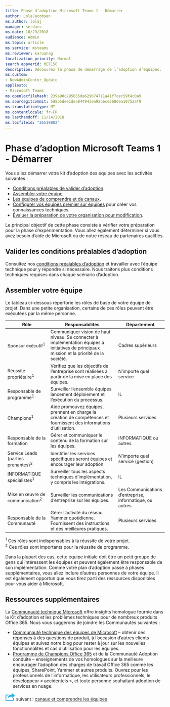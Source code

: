 ```yaml
---
title: Phase d’adoption Microsoft Teams 1 - Démarrer
author: LolaJacobsen
ms.author: lolaj
manager: serdars
ms.date: 10/29/2018
audience: Admin
ms.topic: article
ms.service: msteams
ms.reviewer: karuanag
localization_priority: Normal
search.appverid: MET150
description: Découvrez la phase de démarrage de l’adoption d’équipes.
ms.custom:
- NewAdminCenter_Update
appliesto:
- Microsoft Teams
ms.openlocfilehash: 239a90c295035da629b74711a41f7cec59f4c0a9
ms.sourcegitcommit: 5d8b5dee1dea84494aea92bbce568dea10752af9
ms.translationtype: MT
ms.contentlocale: fr-FR
ms.lasthandoff: 11/14/2018
ms.locfileid: "26519802"
---
```

# <a name="microsoft-teams-adoption-phase-1---start"></a>Phase d’adoption Microsoft Teams 1 - Démarrer

Vous allez démarrer votre kit d’adoption des équipes avec les activités suivantes :

- [Conditions préalables de valider d’adoption](#validate-adoption-prerequisites).
- [Assembler votre équipe](#assemble-your-team).
- [Les équipes de comprendre et de canaux](teams-adoption-understand-teams-and-channels.md).
- [Configurer vos équipes premier sur équipes](teams-adoption-your-first-teams.md) pour créer vos connaissances techniques.
- [Évaluer la préparation de votre organisation pour modification](teams-adoption-assess-readiness.md).

Le principal objectif de cette phase consiste à vérifier votre préparation pour la phase d’expérimentation. Vous allez également déterminer si vous avez besoin d’aide de Microsoft ou de notre réseau de partenaires qualifiés.  

## <a name="validate-adoption-prerequisites"></a>Valider les conditions préalables d’adoption

Consultez nos [conditions préalables d’adoption](teams-adoption-get-started.md#adoption-prerequisites) et travailler avec l’équipe technique pour y répondre si nécessaire. Nous traitons plus conditions techniques requises dans chaque scénario d’adoption.

## <a name="assemble-your-team"></a>Assembler votre équipe

Le tableau ci-dessous répertorie les rôles de base de votre équipe de projet. Dans une petite organisation, certains de ces rôles peuvent être exécutées par la même personne.

| Rôle | Responsabilités | Département |
| ---- | ---------------- | ---------- |
| Sponsor exécutif<sup>1</sup> | Communiquer vision de haut niveau. Se connecter à implémentation équipes à initiatives de principaux mission et la priorité de la société. | Cadres supérieurs |
| Réussite propriétaire<sup>1</sup> | Vérifiez que les objectifs de l’entreprise sont réalisées à partir de la mise en place des équipes. | N’importe quel service |
| Responsable de programme<sup>1</sup> | Surveiller l’ensemble équipes lancement déploiement et l’exécution du processus. | IL |
| Champions<sup>1</sup> | Aide promouvez équipes, prennent en charge la création de compétences et fournissent des informations d’utilisation. | Plusieurs services |
| Responsable de la formation | Gérer et communiquer le contenu de la formation sur les équipes. | INFORMATIQUE ou autres |
| Service Leads (parties prenantes)<sup>2</sup> | Identifier les services spécifiques seront équipes et encourager leur adoption. | N’importe quel service (gestion) |
| INFORMATIQUE spécialistes<sup>1</sup> | Surveiller tous les aspects techniques d’implémentation, y compris les intégrations. | IL |
| Mise en œuvre de communication<sup>2</sup> | Surveiller les communications d’entreprise sur les équipes. | Les Communications d’entreprise, informatique, ou autres |
| Responsable de la Communauté | Gérer l’activité du réseau Yammer quotidienne. Fournissent des instructions et des meilleures pratiques. | Plusieurs services |

<sup>1</sup> Ces rôles sont indispensables à la réussite de votre projet.</br>
<sup>2</sup> Ces rôles sont importants pour la réussite de programme.

Dans la plupart des cas, cette équipe initiale doit être un petit groupe de gens qui intéressent les équipes et peuvent également être responsable de son implémentation. Comme votre plan d’adoption passe à phases supplémentaires, vous allez inclure d’autres personnes de votre équipe. Il est également opportun que vous tirez parti des ressources disponibles pour vous aider à Microsoft. 

## <a name="additional-resources"></a>Ressources supplémentaires

La [Communauté technique Microsoft](https://aka.ms/TechCommunity) offre insights homologue fournie dans le Kit d’adoption et les problèmes techniques pour de nombreux produits Office 365. Nous vous suggérons de joindre les Communautés suivantes :

- [Communauté technique des équipes de Microsoft](https://aka.ms/TeamsCommunity) – obtenir des réponses à des questions de produit, à l’occasion d’autres clients équipes et suivez notre blog pour rester à jour sur les nouvelles fonctionnalités et cas d’utilisation pour les équipes. 
- [Programme de Champions Office 365](https://aka.ms/O365Champions) et de la Communauté Adoption conduite – enseignements de vos homologues sur la meilleure encourager l’adoption des charges de travail Office 365 comme les équipes, SharePoint, Yammer et autres produits. Ouvrez pour les professionnels de l’informatique, les utilisateurs professionnels, le développeur « accidentels », et toute personne souhaitant adoption de services en nuage.  


![Icône d’étapes suivante](media/teams-adoption-next-icon.png) suivant : [canaux et comprendre les équipes](teams-adoption-understand-teams-and-channels.md)